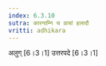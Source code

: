 ```yaml
---
index: 6.3.10
sutra: कारनाम्नि च प्राचां हलादौ
vritti: adhikara
---
```


 अलुग् [6।3।1]  उत्तरपदे [6।3।1] 